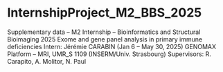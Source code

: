 # InternshipProject_M2_BBS_2025
Supplementary data – M2 Internship – Bioinformatics and Structural Bioimaging 2025 
Exome and gene panel analysis in primary immune deficiencies 
Intern: Jérémie CARABIN (Jan 6 – May 30, 2025) 
GENOMAX Platform – MRI, UMR_S 1109 (INSERM/Univ. Strasbourg) 
Supervisors: R. Carapito, A. Molitor, N. Paul
